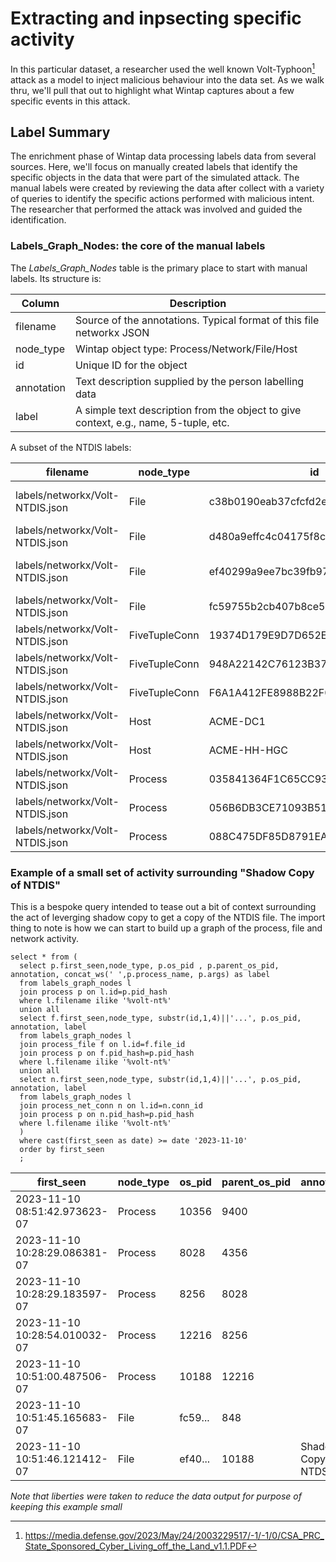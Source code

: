 # Extracting and inpsecting specific activity

In this particular dataset, a researcher used the well known Volt-Typhoon[^1] attack as a model to inject malicious behaviour into the data set. As we walk thru, we'll pull that out to highlight what Wintap captures about a few specific events in this attack.

## Label Summary

The enrichment phase of Wintap data processing labels data from several sources. Here, we'll focus on manually created labels that identify the specific objects in the data that were part of the simulated attack. The manual labels were created by reviewing the data after collect with a variety of queries to identify the specific actions performed with malicious intent. The researcher that performed the attack was involved and guided the identification.

### Labels_Graph_Nodes: the core of the manual labels

The *Labels_Graph_Nodes* table is the primary place to start with manual labels. Its structure is:

| Column      | Description |
|-------------|-------------|
| filename    | Source of the annotations. Typical format of this file networkx JSON |
| node_type   | Wintap object type: Process/Network/File/Host |
| id          | Unique ID for the object |
| annotation  | Text description supplied by the person labelling data |
| label       | A simple text description from the object to give context, e.g., name, 5-tuple, etc. |

A subset of the NTDIS labels:

|            filename             |   node_type   |                id                |      annotation        |                         label                          |
|---------------------------------|---------------|----------------------------------|-------------------------|---------------------------------------------------------|
| labels/networkx/Volt-NTDIS.json | File          | c38b0190eab37cfcfd2e6a19e7e30f96 | Why written to Mcaffee? | c:\windows\temp\mcafee_logs\active directory\ntds.dit   |
| labels/networkx/Volt-NTDIS.json | File          | d480a9effc4c04175f8ca93aafb69b52 |                         | \device\harddiskvolumeshadowcopy2\windows\ntds\ntds.dit |
| labels/networkx/Volt-NTDIS.json | File          | ef40299a9ee7bc39fb974b3ef28bd23c | Shadow Copy of NTDS.DIT | c:\windows\temp\pro\active directory\ntds.dit           |
| labels/networkx/Volt-NTDIS.json | File          | fc59755b2cb407b8ce52bce0c794f0df |                         | \device\harddiskvolumeshadowcopy4\windows\ntds\ntds.dit |
| labels/networkx/Volt-NTDIS.json | FiveTupleConn | 19374D179E9D7D652ED318305ECFC4C0 |                         | TCP:172.31.37.19:63619                                  |
| labels/networkx/Volt-NTDIS.json | FiveTupleConn | 948A22142C76123B378AD4798B071B00 |                         | TCP:172.31.34.133:49669                                 |
| labels/networkx/Volt-NTDIS.json | FiveTupleConn | F6A1A412FE8988B22F0CD1295B7117C0 |                         | TCP:172.31.37.19:62435                                  |
| labels/networkx/Volt-NTDIS.json | Host          | ACME-DC1                         |                         | ACME-DC1                                                |
| labels/networkx/Volt-NTDIS.json | Host          | ACME-HH-HGC                      |                         | ACME-HH-HGC                                             |
| labels/networkx/Volt-NTDIS.json | Process       | 035841364F1C65CC93967F0D1497EC2E |                         | cmd.exe                                                 |
| labels/networkx/Volt-NTDIS.json | Process       | 056B6DB3CE71093B5197E5A52FC078DE |                         | arp.exe                                                 |
| labels/networkx/Volt-NTDIS.json | Process       | 088C475DF85D8791EA6A0394462D8905 |                         | sshd.exe                                                |


### Example of a small set of activity surrounding "Shadow Copy of NTDIS"
This is a bespoke query intended to tease out a bit of context surrounding the act of leverging shadow copy to get a copy of the NTDIS file. The import thing to note is how we can start to build up a graph of the process, file and network activity.

```
select * from (
  select p.first_seen,node_type, p.os_pid , p.parent_os_pid, annotation, concat_ws(' ',p.process_name, p.args) as label
  from labels_graph_nodes l
  join process p on l.id=p.pid_hash
  where l.filename ilike '%volt-nt%'
  union all
  select f.first_seen,node_type, substr(id,1,4)||'...', p.os_pid, annotation, label
  from labels_graph_nodes l
  join process_file f on l.id=f.file_id
  join process p on f.pid_hash=p.pid_hash
  where l.filename ilike '%volt-nt%'
  union all
  select n.first_seen,node_type, substr(id,1,4)||'...', p.os_pid, annotation, label
  from labels_graph_nodes l
  join process_net_conn n on l.id=n.conn_id
  join process p on n.pid_hash=p.pid_hash
  where l.filename ilike '%volt-nt%'
  )
  where cast(first_seen as date) >= date '2023-11-10'
  order by first_seen
  ;
```

|          first_seen           | node_type | os_pid  | parent_os_pid |       annotation        |                          label                          |
|-------------------------------|-----------|---------|---------------|-------------------------|---------------------------------------------------------|
| 2023-11-10 08:51:42.973623-07 | Process   | 10356   | 9400          |                         | ntdsutil.exe                                            |
| 2023-11-10 10:28:29.086381-07 | Process   | 8028    | 4356          |                         | userinit.exe                                            |
| 2023-11-10 10:28:29.183597-07 | Process   | 8256    | 8028          |                         | explorer.exe                                            |
| 2023-11-10 10:28:54.010032-07 | Process   | 12216   | 8256          |                         | powershell.exe                                          |
| 2023-11-10 10:51:00.487506-07 | Process   | 10188   | 12216         |                         | ntdsutil.exe                                            |
| 2023-11-10 10:51:45.165683-07 | File      | fc59... | 848           |                         | \device\harddiskvolumeshadowcopy4\windows\ntds\ntds.dit |
| 2023-11-10 10:51:46.121412-07 | File      | ef40... | 10188         | Shadow Copy of NTDS.DIT | c:\windows\temp\pro\active directory\ntds.dit           |

_Note that liberties were taken to reduce the data output for purpose of keeping this example small_


[^1]: https://media.defense.gov/2023/May/24/2003229517/-1/-1/0/CSA_PRC_State_Sponsored_Cyber_Living_off_the_Land_v1.1.PDF
